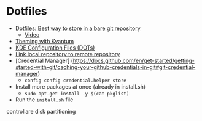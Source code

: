 # Dotfiles
- [Dotfiles: Best way to store in a bare git repository ](https://www.atlassian.com/git/tutorials/dotfiles)
    - [Video](https://www.youtube.com/watch?v=tBoLDpTWVOM)
- [Theming with Kvantum](https://www.youtube.com/watch?v=R6C-RNhHMrE)
- [KDE Configuration Files (DOTs)](https://github.com/shalva97/kde-configuration-files)
- [Link local repository to remote repository]()
- [Credential Manager]
(https://docs.github.com/en/get-started/getting-started-with-git/caching-your-github-credentials-in-git#git-credential-manager)
    - `config config credential.helper store`
- Install more packages at once (already in install.sh)
	- `sudo apt-get install -y $(cat pkglist)`
- Run the `install.sh` file


controllare disk partitioning
